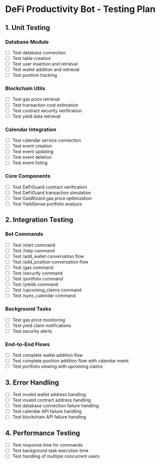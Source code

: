 # DeFi Productivity Bot - Testing Plan

## 1. Unit Testing

### Database Module
- [ ] Test database connection
- [ ] Test table creation
- [ ] Test user insertion and retrieval
- [ ] Test wallet addition and retrieval
- [ ] Test position tracking

### Blockchain Utils
- [ ] Test gas price retrieval
- [ ] Test transaction cost estimation
- [ ] Test contract security verification
- [ ] Test yield data retrieval

### Calendar Integration
- [ ] Test calendar service connection
- [ ] Test event creation
- [ ] Test event updating
- [ ] Test event deletion
- [ ] Test event listing

### Core Components
- [ ] Test DeFiGuard contract verification
- [ ] Test DeFiGuard transaction simulation
- [ ] Test GasWizard gas price optimization
- [ ] Test YieldSense portfolio analysis

## 2. Integration Testing

### Bot Commands
- [ ] Test /start command
- [ ] Test /help command
- [ ] Test /add_wallet conversation flow
- [ ] Test /add_position conversation flow
- [ ] Test /gas command
- [ ] Test /security command
- [ ] Test /portfolio command
- [ ] Test /yields command
- [ ] Test /upcoming_claims command
- [ ] Test /sync_calendar command

### Background Tasks
- [ ] Test gas price monitoring
- [ ] Test yield claim notifications
- [ ] Test security alerts

### End-to-End Flows
- [ ] Test complete wallet addition flow
- [ ] Test complete position addition flow with calendar event
- [ ] Test portfolio viewing with upcoming claims

## 3. Error Handling

- [ ] Test invalid wallet address handling
- [ ] Test invalid contract address handling
- [ ] Test database connection failure handling
- [ ] Test calendar API failure handling
- [ ] Test blockchain API failure handling

## 4. Performance Testing

- [ ] Test response time for commands
- [ ] Test background task execution time
- [ ] Test handling of multiple concurrent users

